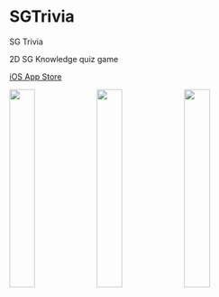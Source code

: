 # SGTrivia
SG Trivia




2D SG Knowledge quiz game

[iOS App Store](https://apps.apple.com/us/app/sg-trivia/id1469874107#?platform=iphone)


<p float="left">

<img src="Screenshots/unnamed-2.png" width=30% height=30%>
<img src="Screenshots/unnamed-3.png" width=30% height=30%>
<img src="Screenshots/unnamed.png" width=30% height=30%>

</p>

